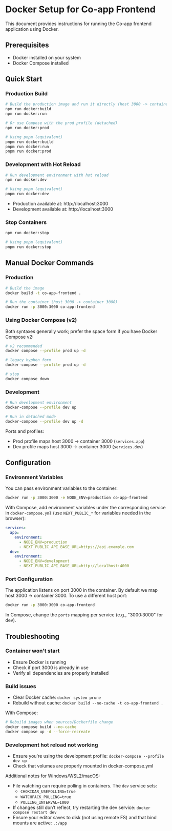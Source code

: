 # Docker Setup for Co-app Frontend

This document provides instructions for running the Co-app frontend application using Docker.

## Prerequisites

- Docker installed on your system
- Docker Compose installed

## Quick Start

### Production Build

```bash
# Build the production image and run it directly (host 3000 -> container 3000)
npm run docker:build
npm run docker:run

# Or use Compose with the prod profile (detached)
npm run docker:prod

# Using pnpm (equivalent)
pnpm run docker:build
pnpm run docker:run
pnpm run docker:prod
```

### Development with Hot Reload

```bash
# Run development environment with hot reload
npm run docker:dev

# Using pnpm (equivalent)
pnpm run docker:dev
```

- Production available at: http://localhost:3000
- Development available at: http://localhost:3000

### Stop Containers

```bash
npm run docker:stop

# Using pnpm (equivalent)
pnpm run docker:stop
```

## Manual Docker Commands

### Production

```bash
# Build the image
docker build -t co-app-frontend .

# Run the container (host 3000 -> container 3000)
docker run -p 3000:3000 co-app-frontend
```

### Using Docker Compose (v2)

Both syntaxes generally work; prefer the space form if you have Docker Compose v2:

```bash
# v2 recommended
docker compose --profile prod up -d

# legacy hyphen form
docker-compose --profile prod up -d

# stop
docker compose down
```

### Development

```bash
# Run development environment
docker-compose --profile dev up

# Run in detached mode
docker-compose --profile dev up -d
```

Ports and profiles:
- Prod profile maps host 3000 -> container 3000 (`services.app`)
- Dev profile maps host 3000 -> container 3000 (`services.dev`)

## Configuration

### Environment Variables

You can pass environment variables to the container:

```bash
docker run -p 3000:3000 -e NODE_ENV=production co-app-frontend
```

With Compose, add environment variables under the corresponding service in `docker-compose.yml` (use `NEXT_PUBLIC_*` for variables needed in the browser):

```yaml
services:
  app:
    environment:
      - NODE_ENV=production
      - NEXT_PUBLIC_API_BASE_URL=https://api.example.com
  dev:
    environment:
      - NODE_ENV=development
      - NEXT_PUBLIC_API_BASE_URL=http://localhost:4000
```

### Port Configuration

The application listens on port 3000 in the container. By default we map host 3000 -> container 3000. To use a different host port:

```bash
docker run -p 3000:3000 co-app-frontend
```

In Compose, change the `ports` mapping per service (e.g., "3000:3000" for dev).

## Troubleshooting

### Container won't start
- Ensure Docker is running
- Check if port 3000 is already in use
- Verify all dependencies are properly installed

### Build issues
- Clear Docker cache: `docker system prune`
- Rebuild without cache: `docker build --no-cache -t co-app-frontend .`

With Compose:

```bash
# Rebuild images when sources/Dockerfile change
docker compose build --no-cache
docker compose up -d --force-recreate
```

### Development hot reload not working
- Ensure you're using the development profile: `docker-compose --profile dev up`
- Check that volumes are properly mounted in docker-compose.yml

Additional notes for Windows/WSL2/macOS:
- File watching can require polling in containers. The `dev` service sets:
  - `CHOKIDAR_USEPOLLING=true`
  - `WATCHPACK_POLLING=true`
  - `POLLING_INTERVAL=1000`
- If changes still don’t reflect, try restarting the dev service: `docker compose restart dev`
- Ensure your editor saves to disk (not using remote FS) and that bind mounts are active: `.:/app`
